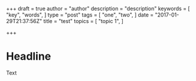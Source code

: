 +++
draft = true
author = "author"
description = "description"
keywords = [
  "key",
  "words",
]
type = "post"
tags = [
  "one",
  "two",
]
date = "2017-01-29T21:37:56Z"
title = "test"
topics = [
  "topic 1",
]

+++
# Headline

Text
